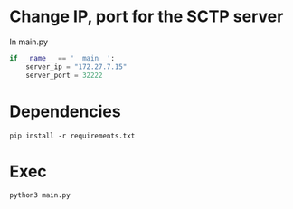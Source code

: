 # Change IP, port for the SCTP server

In main.py

```python
if __name__ == '__main__':
    server_ip = "172.27.7.15"
    server_port = 32222
```


# Dependencies
```
pip install -r requirements.txt
```

# Exec

```
python3 main.py
```
